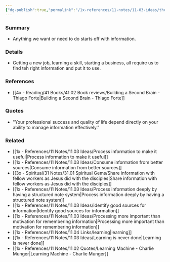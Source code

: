 ```yaml
---
{"dg-publish":true,"permalink":"/1x-references/11-notes/11-03-ideas/the-basic-building-block-of-everything-we-do-is-information/","title":"The basic building block of everything we do is information"}
---
```



### Summary
- Anything we want or need to do starts off with information.

### Details
- Getting a new job, learning a skill, starting a business, all require us to find teh right information and put it to use.

### References
- [[4x - Reading/41 Books/41.02 Book reviews/Building a Second Brain - Thiago Forte\|Building a Second Brain - Thiago Forte]]

### Quotes
- "Your professional success and quality of life depend directly on your ability to manage information effectively."


### Related
- [[1x - References/11 Notes/11.03 Ideas/Process information to make it useful\|Process information to make it useful]]
- [[1x - References/11 Notes/11.03 Ideas/Consume information from better sources\|Consume information from better sources]]
- [[3x - Spiritual/31 Notes/31.01 Spiritual Gems/Share information with fellow workers as Jesus did with the disciples\|Share information with fellow workers as Jesus did with the disciples]]
- [[1x - References/11 Notes/11.03 Ideas/Process information deeply by having a structured note system\|Process information deeply by having a structured note system]]
- [[1x - References/11 Notes/11.03 Ideas/Identify good sources for information\|Identify good sources for information]]
- [[1x - References/11 Notes/11.03 Ideas/Processing more important than motivation for remembering information\|Processing more important than motivation for remembering information]]
- [[1x - References/11 Notes/11.04 Links/learning\|learning]]
- [[1x - References/11 Notes/11.03 Ideas/Learning is never done\|Learning is never done]]
- [[1x - References/11 Notes/11.02 Quotes/Learning Machine - Charlie Munger\|Learning Machine - Charlie Munger]]